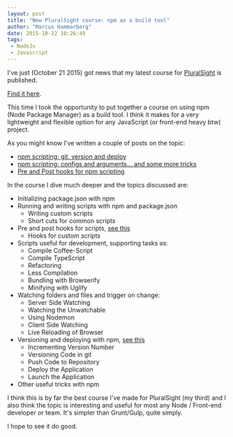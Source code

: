 ```yaml
---
layout: post
title: "New PluralSight course: npm as a build tool"
author: "Marcus Hammarberg"
date: 2015-10-22 10:26:49
tags:
 - NodeJs
 - Javascript
---
```


I've just (October 21 2015) got news that my latest course for [PluralSight](http://www.pluralsight.com/) is published. 

[Find it here](http://www.pluralsight.com/courses/npm-build-tool-introduction).

This time I took the opportunity to put together a course on using npm (Node Package Manager) as a build tool. I think it makes for a very lightweight and flexible option for any JavaScript (or front-end heavy btw) project. 

As you might know I've written a couple of posts on the topic:

* [npm scripting: git, version and deploy](http://www.marcusoft.net/2015/08/npm-scripting-git-version-and-deploy.html)
* [npm scripting: configs and arguments... and some more tricks](http://www.marcusoft.net/2015/08/npm-scripting-configs-and-arguments.html)
* [Pre and Post hooks for npm scripting](http://www.marcusoft.net/2015/08/pre-and-post-hooks-for-npm-scripting.html)

<a name='more'></a>

In the course I dive much deeper and the topics discussed are:

* Initializing package.json with npm
* Running and writing scripts with npm and package.json
    * Writing custom scripts
    * Short cuts for common scripts
* Pre and post hooks for scripts, [see this](http://www.marcusoft.net/2015/08/pre-and-post-hooks-for-npm-scripting.html)
    * Hooks for custom scripts
* Scripts useful for development, supporting tasks as:
    * Compile Coffee-Script
    * Compile TypeScript
    * Refactoring
    * Less Compilation
    * Bundling with Browserify
    * Minifying with Uglify
* Watching folders and files and trigger on change:
    * Server Side Watching
    * Watching the Unwatchable
    * Using Nodemon
    * Client Side Watching
    * Live Reloading of Browser
* Versioning and deploying with npm, [see this](http://www.marcusoft.net/2015/08/npm-scripting-git-version-and-deploy.html)
    * Incrementing Version Number
    * Versioning Code in git
    * Push Code to Repository
    * Deploy the Application
    * Launch the Application
* Other useful tricks with npm

I think this is by far the best course I've made for PluralSight (my third) and I also think the topic is interesting and useful for most any Node / Front-end developer or team. It's simpler than Grunt/Gulp, quite simply. 

I hope to see it do good. 
